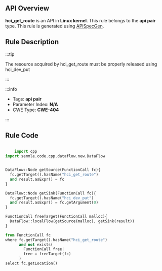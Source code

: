 ---
---


## API Overview
**hci_get_route** is an API in **Linux kernel**. This rule belongs to the **api pair** type. This rule is generated using [APISpecGen](../../tools/APISpecGen).
## Rule Description

:::tip

The resource acquired by hci_get_route must be properly released using hci_dev_put

:::

:::info

- Tags: **api pair**
- Parameter Index: **N/A**
- CWE Type: **CWE-404**

:::

## Rule Code
```python

    import cpp
import semmle.code.cpp.dataflow.new.DataFlow


DataFlow::Node getSource(FunctionCall fc){
  fc.getTarget().hasName("hci_get_route")
  and result.asExpr() = fc
}

DataFlow::Node getSink(FunctionCall fc){
  fc.getTarget().hasName("hci_dev_put")
  and result.asExpr() = fc.getArgument(0)
}

FunctionCall freeTarget(FunctionCall malloc){
  DataFlow::localFlow(getSource(malloc), getSink(result))
}

from FunctionCall fc
where fc.getTarget().hasName("hci_get_route")
      and not exists(
        FunctionCall free| 
        free = freeTarget(fc)
      )
select fc.getLocation()

    
```